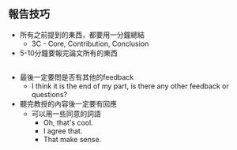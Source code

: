 ## 報告技巧
- 所有之前提到的東西，都要用一分鐘總結
	- 3C - Core, Contribution, Conclusion
- 5-10分鐘要報完論文所有的東西
## 
- 最後一定要問是否有其他的feedback
	- I think it is the end of my part, is there any other feedback or questions?
- 聽完教授的內容後一定要有回應
	- 可以用一些同意的詞語
		- Oh, that's cool.
		- I agree that.
		- That make sense.